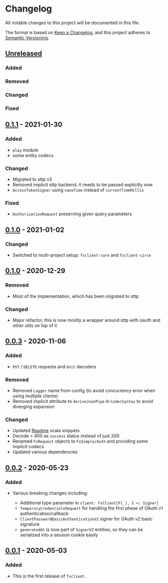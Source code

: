 # Changelog
All notable changes to this project will be documented in this file.

The format is based on [Keep a Changelog](https://keepachangelog.com/en/1.0.0/),
and this project adheres to [Semantic Versioning](https://semver.org/spec/v2.0.0.html).

## [Unreleased]
### Added
### Removed
### Changed
### Fixed

## [0.1.1] - 2021-01-30
### Added
- `play` module
- some entity codecs
### Changed
- Migrated to sttp v3
- Removed implicit sttp backend, it needs to be passed explicitly now
- `AccessTokenSigner` using `nanoTime` instead of `currentTimeMillis`
### Fixed
- `AuthorizationRequest` preserving given query parameters

## [0.1.0] - 2021-01-02
### Changed
- Switched to multi-project setup: `fsclient-core` and `fsclient-circe`

## [0.1.0] - 2020-12-29
### Removed
- Most of the implementation, which has been migrated to sttp
### Changed
- Major refactor, this is now mostly a wrapper around sttp with oauth and other utils on top of it

## [0.0.3] - 2020-11-06
### Added
- `PUT` / `DELETE` requests and `Unit` decoders
### Removed
- Removed `Logger` name from config (to avoid concurrency error when using multiple clients)
- Removed implicit attribute to `deriveJsonPipe` in `CodecSyntax` to avoid diverging expansion 
### Changed
- Updated [Readme](https://github.com/bartholomews/fsclient/compare/v0.0.2...HEAD#diff-04c6e90faac2675aa89e2176d2eec7d8) scala snippets
- Decode < 400 as `success` status instead of just 200
- Renamed `FsRequest` objects to `FsSimple/Auth` and providing some implicit codecs
- Updated various dependencies

## [0.0.2] - 2020-05-23
### Added
- Various breaking changes including:

    - Additional type parameter in `client: FsClient[F[_], S <: Signer]`
    - `TemporaryCredentialsRequest` for handling the first phase of OAuth v1 authentication/callback
    - `ClientPasswordBasicAuthenticationV2` signer for OAuth v2 basic signature
    - `generatedAt` is now part of `SignerV2` entities, so they can be serialized into a session cookie easily

## [0.0.1] - 2020-05-03
### Added
- This is the first release of `fsclient`.

[Unreleased]: https://github.com/bartholomews/fsclient/compare/v0.1.1...HEAD
[0.1.1]: https://github.com/bartholomews/fsclient/compare/v0.0.3...v0.1.1
[0.1.0]: https://github.com/bartholomews/fsclient/compare/v0.0.3...v0.1.0
[0.0.3]: https://github.com/bartholomews/fsclient/compare/v0.0.2...v0.0.3
[0.0.2]: https://github.com/bartholomews/fsclient/compare/v0.0.1...v0.0.2
[0.0.1]: https://github.com/bartholomews/fsclient/releases/tag/v0.0.1